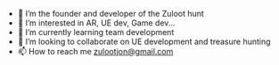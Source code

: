 - 👋 I’m the founder and developer of the Zuloot hunt
- 👀 I’m interested in AR, UE dev, Game dev...
- 🌱 I’m currently learning team development
- 💞️ I’m looking to collaborate on UE development and treasure hunting
- 📫 How to reach me zulootjon@gmail.com

<!---
Zuloot is a ✨ special ✨ repository because its `README.md` (this file) appears on your GitHub profile.
You can click the Preview link to take a look at your changes.
--->
